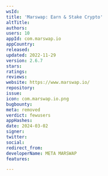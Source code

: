 ```yaml
---
wsId: 
title: 'Marswap: Earn & Stake Crypto'
altTitle: 
authors: 
users: 10
appId: com.marswap.io
appCountry: 
released: 
updated: 2022-11-29
version: 2.6.7
stars: 
ratings: 
reviews: 
website: https://www.marswap.io/
repository: 
issue: 
icon: com.marswap.io.png
bugbounty: 
meta: removed
verdict: fewusers
appHashes: 
date: 2024-03-02
signer: 
twitter: 
social: 
redirect_from: 
developerName: META MARSWAP
features: 

---
```


